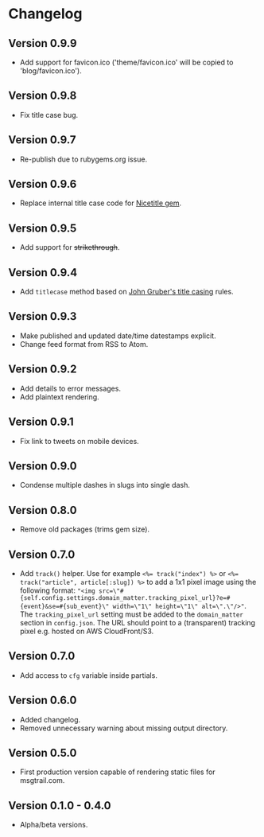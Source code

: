 # Changelog

## Version 0.9.9

- Add support for favicon.ico ('theme/favicon.ico' will be copied to 'blog/favicon.ico').

## Version 0.9.8

- Fix title case bug.

## Version 0.9.7

- Re-publish due to rubygems.org issue.

## Version 0.9.6

- Replace internal title case code for [Nicetitle gem](https://github.com/evaneykelen/nicetitle/).

## Version 0.9.5

- Add support for ~~strikethrough~~.

## Version 0.9.4

- Add `titlecase` method based on [John Gruber's title casing](https://daringfireball.net/2008/08/title_case_update) rules.

## Version 0.9.3

- Make published and updated date/time datestamps explicit.
- Change feed format from RSS to Atom.

## Version 0.9.2

- Add details to error messages.
- Add plaintext rendering.

## Version 0.9.1

- Fix link to tweets on mobile devices.

## Version 0.9.0

- Condense multiple dashes in slugs into single dash.

## Version 0.8.0

- Remove old packages (trims gem size).

## Version 0.7.0

- Add `track()` helper. Use for example `<%= track("index") %>` or `<%= track("article", article[:slug]) %>` to add a 1x1 pixel image using the following format: `"<img src=\"#{self.config.settings.domain_matter.tracking_pixel_url}?e=#{event}&se=#{sub_event}\" width=\"1\" height=\"1\" alt=\".\"/>"`. The `tracking_pixel_url` setting must be added to the `domain_matter` section in `config.json`. The URL should point to a (transparent) tracking pixel e.g. hosted on AWS CloudFront/S3.

## Version 0.7.0

- Add access to `cfg` variable inside partials.

## Version 0.6.0

- Added changelog.
- Removed unnecessary warning about missing output directory.

## Version 0.5.0

- First production version capable of rendering static files for msgtrail.com.

## Version 0.1.0 - 0.4.0

- Alpha/beta versions.
